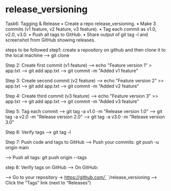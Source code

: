 # release_versioning

Task6: Tagging & Release
•	Create a repo release_versioning.
•	Make 3 commits (v1 feature, v2 feature, v3 feature).
•	Tag each commit as v1.0, v2.0, v3.0.
•	Push all tags to GitHub.
•	Share output of git tag -l and screenshot from GitHub showing releases.

steps to be followed
step1: create a repository on github and then clone it to the local machine
--> git clone <url>

Step 2: Create first commit (v1 feature)
--> echo "Feature version 1" > app.txt
--> git add app.txt
--> git commit -m "Added v1 feature"

Step 3: Create second commit (v2 feature)
--> echo "Feature version 2" >> app.txt
--> git add app.txt
--> git commit -m "Added v2 feature"

Step 4: Create third commit (v3 feature)
--> echo "Feature version 3" >> app.txt
--> git add app.txt
--> git commit -m "Added v3 feature"

Step 5: Tag each commit
--> git tag -a v1.0 -m "Release version 1.0"
--> git tag -a v2.0 -m "Release version 2.0"
--> git tag -a v3.0 -m "Release version 3.0"

Step 6: Verify tags
--> git tag -l

Step 7: Push code and tags to GitHub
--> Push your commits: git push -u origin main

--> Push all tags: git push origin --tags

step 8: Verify tags on GitHub
--> On GitHub:

--> Go to your repository → https://github.com/`
    <your-username>`/release_versioning
--> Click the “Tags” link (next to “Releases”)
